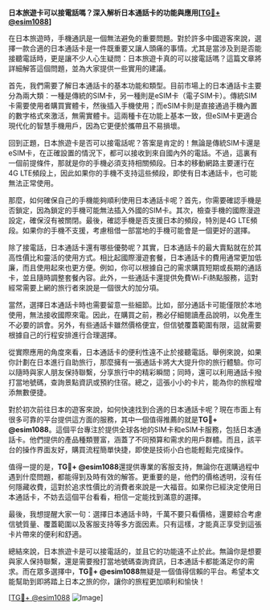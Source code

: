 **日本旅遊卡可以接電話嗎？深入解析日本通話卡的功能與應用[[TG💪+ @esim1088](https://t.me/s/esim1088)]**

在日本旅遊時，手機通訊是一個無法避免的重要問題。對於許多中國遊客來說，選擇一款合適的日本通話卡是一件既重要又讓人頭痛的事情。尤其是當涉及到是否能接聽電話時，更是讓不少人心生疑問：日本旅遊卡真的可以接電話嗎？這篇文章將詳細解答這個問題，並為大家提供一些實用的建議。

首先，我們需要了解日本通話卡的基本功能和類型。目前市場上的日本通話卡主要分為兩大類：一種是傳統的SIM卡，另一種則是eSIM卡（電子SIM卡）。傳統SIM卡需要使用者購買實體卡，然後插入手機使用；而eSIM卡則是直接通過手機內置的數字格式來激活，無需實體卡。這兩種卡在功能上基本一致，但eSIM卡更適合現代化的智慧手機用戶，因為它更便於攜帶且不易損壞。

回到正題，日本旅遊卡是否可以接電話呢？答案是肯定的！無論是傳統SIM卡還是eSIM卡，在正確設置的情況下，都可以接收到來自國內外的電話。不過，這裏有一個前提條件，那就是你的手機必須支持相關頻段。日本的移動網路主要運行在4G LTE頻段上，因此如果你的手機不支持這些頻段，即使有日本通話卡，也可能無法正常使用。

那麼，如何確保自己的手機能夠順利使用日本通話卡呢？首先，你需要確認手機是否鎖定，因為鎖定的手機可能無法插入外國的SIM卡。其次，檢查手機的國際漫遊設定，確保沒有被關閉。最後，確認手機是否支援日本的頻段，特別是4G LTE頻段。如果你的手機不支援，考慮租借一部當地的手機可能會是一個更好的選擇。

除了接電話，日本通話卡還有哪些優勢呢？其實，日本通話卡的最大賣點就在於其高性價比和靈活的使用方式。相比起國際漫遊套餐，日本通話卡的費用通常更加低廉，而且使用起來也更方便。例如，你可以根據自己的需求購買短期或長期的通話卡，並且隨時調整套餐內容。此外，一些通話卡還提供免費Wi-Fi熱點服務，這對經常需要上網的旅行者來說是一個很大的加分項。

當然，選擇日本通話卡時也需要留意一些細節。比如，部分通話卡可能僅限於本地使用，無法接收國際來電。因此，在購買之前，務必仔細閱讀產品說明，以免產生不必要的誤會。另外，有些通話卡雖然價格便宜，但信號覆蓋範圍有限，這就需要根據自己的行程安排進行合理選擇。

從實際應用的角度來看，日本通話卡的便利性遠不止於接聽電話。舉例來說，如果你計劃在日本進行自助旅行，那麼擁有一張通話卡將大大提升你的旅行體驗。你可以隨時與家人朋友保持聯繫，分享旅行中的精彩瞬間；同時，還可以利用通話卡撥打當地號碼，查詢景點資訊或預約住宿。總之，這張小小的卡片，能為你的旅程增添無數便捷。

對於初次前往日本的遊客來說，如何快速找到合適的日本通話卡呢？現在市面上有很多可靠的平台提供這方面的服務，其中一個值得推薦的就是**TG💪+ @esim1088**。這個平台專注於提供全球各地的SIM卡和eSIM卡服務，包括日本通話卡。他們提供的產品種類豐富，涵蓋了不同預算和需求的用戶群體。而且，該平台的操作界面友好，購買流程簡單快捷，即使是技術小白也能輕鬆完成操作。

值得一提的是，**TG💪+ @esim1088**還提供專業的客服支持，無論你在選購過程中遇到什麼問題，都能得到及時有效的解答。更重要的是，他們的價格透明，沒有任何隱藏收費，這對於追求性價比的消費者來說是一大福音。如果你已經決定使用日本通話卡，不妨去這個平台看看，相信一定能找到滿意的選擇。

最後，我想提醒大家一句：選擇日本通話卡時，千萬不要只看價格，還要綜合考慮信號質量、覆蓋範圍以及客服支持等多方面因素。只有這樣，才能真正享受到這張卡片帶來的便利和舒適。

總結來說，日本旅遊卡是可以接電話的，並且它的功能遠不止於此。無論你是想要與家人保持聯繫，還是需要撥打當地號碼查詢資訊，日本通話卡都能滿足你的需求。而在眾多選擇中，**TG💪+ @esim1088**無疑是一個值得信賴的平台。希望本文能幫助到即將踏上日本之旅的你，讓你的旅程更加順利和愉快！

[[TG💪+ @esim1088](https://t.me/s/esim1088) ![Image](https://i.postimg.cc/4NQfJmqS/Snipaste-2025-05-13-00-14-12.png)]